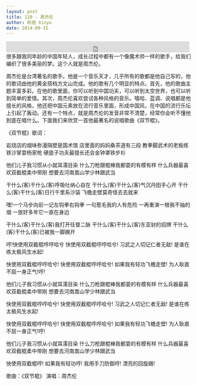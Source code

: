 ```yaml
---
layout: post
title: 110 - 周杰伦
author: 昕煜 Xinyu
date: 2014-09-15
---
```


<iframe src="https://archive.org/embed/slowchinese_201909/Slow_Chinese_110.mp3" width="500" height="30" frameborder="0" webkitallowfullscreen="true" mozallowfullscreen="true" allowfullscreen></iframe>
很多跟我同年龄的中国年轻人，成长过程中都有一个像魔术师一样的歌手，给我们编织了很多美丽的梦。这个人就是周杰伦。

周杰伦是台湾著名的歌手。他是一个音乐天才，几乎所有的歌都是他自己写的，他的歌词由他的黄金搭档方文山完成。他的歌有几个明显的特点。首先，他的歌曲主题丰富多彩。在他的歌里面，你可以听到中国功夫，可以听到太空世界，也可以听到简单的爱情。其次，周杰伦喜欢尝试各种风格的音乐。嘻哈、蓝调、说唱都是他擅长的风格，他还把中国元素放在流行音乐里面，形成中国风，在中国的流行乐坛上引起了轰动。还有一个特点，就是周杰伦的发音非常不清楚，经常你会听不懂他到底在唱什么。下面我们来欣赏一首他最著名的说唱歌曲《双节棍》。

《双节棍》歌词：

岩烧店的烟味弥漫隔壁是国术馆
店里面的妈妈桑茶道有三段
教拳脚武术的老板练铁沙掌耍杨家枪
硬底子功夫最擅长还会金钟罩铁步衫

他们儿子我习惯从小就耳濡目染
什么刀枪跟棍棒我都耍的有模有样
什么兵器最喜欢双截棍柔中带刚
想要去河南嵩山学少林跟武当

干什么(客)干什么(客)呼吸吐纳心自在
干什么(客)干什么(客)气沉丹田手心开
干什么(客)干什么(客)日行千里系沙袋
飞檐走壁莫奇怪去去就来

嘿!一个马步向前一记左钩拳右钩拳
一句惹毛我的人有危险
一再重演一根我不抽的烟
一放好多年它一直在身边

干什么(客)干什么(客)我打开任督二脉
干什么(客)干什么(客)东亚豺的招牌
干什么(客)干什么(客)已被我一脚踢开

哼!快使用双截棍哼哼哈兮
快使用双截棍哼哼哈兮!
习武之人切记仁者无敌!
是谁在练太极风生水起!

快使用双截棍哼哼哈兮!
快使用双截棍哼哼哈兮!
如果我有轻功飞檐走壁!
为人耿直不屈一身正气!哼!

他们儿子我习惯从小就耳濡目染
什么刀枪跟棍棒我都耍的有模有样
什么兵器最喜欢双截棍柔中带刚
想要去河南嵩山学少林跟武当

快使用双截棍哼哼哈兮!
快使用双截棍哼哼哈兮!
习武之人切记仁者无敌!
是谁在练太极风生水起!

快使用双截棍哼哼哈兮!
快使用双截棍哼哼哈兮!
如果我有轻功飞檐走壁!
为人耿直不屈一身正气!哼!

他们儿子我习惯从小就耳濡目染
什么刀枪跟棍棒我都耍的有模有样
什么兵器最喜欢双截棍柔中带刚
想要去河南嵩山学少林跟武当

快使用双截棍哼!
如果我有轻功哼!
我用手刀防御哼!
漂亮的回旋踢!

歌曲：《双节棍》
演唱：周杰伦

